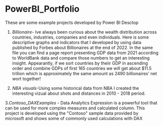 # PowerBI_Portfolio
These are some example projects developed by Power BI Desctop 


1. *Billionaire*- Ive always been curious about the wealth distribution across countries, industries, companies and even individuals. Here is some descriptive graphs and indicators that I developed by using data published by Forbes about Billionaires at the end of 2022. In the same file you can find a page report presenting GDP data from 2021 according to WorldBank data and compare those numbers to get an interesting insight. Appearantly, if we sort countries by theiir GDP in ascending order and combine GDPs of first 165 countries we will get about $11.5 trillion which is approximately the same amount as 2490 billionaires' net wort together! 

2. *NBA visuals*-Using some historical data from NBA I created the interesting vizual about shots and distances in 2010 - 2018 period.

3.*Contoso_DAXExamples* - Data Analytics Expression is a powerful tool that can be used for more complex measures and calculated column. This project is developed using the "Contoso" sample data provided by microsoft and shows some of commonly used calculations with DAX



 
